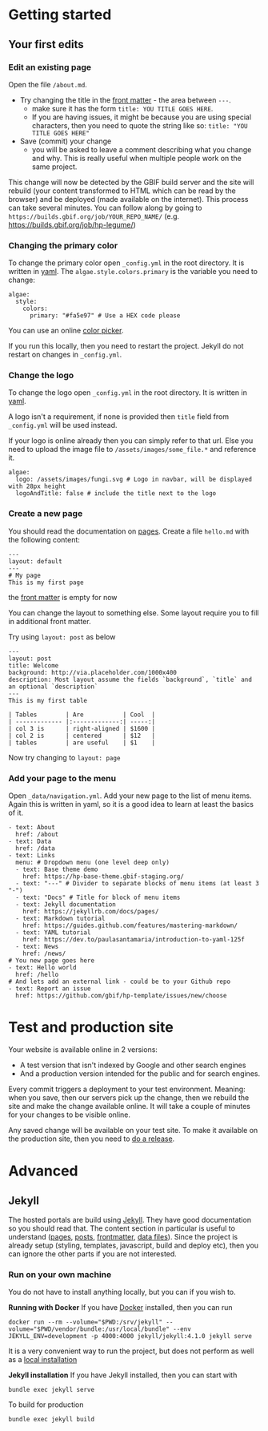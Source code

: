 # Getting started

## Your first edits

### Edit an existing page
Open the file `/about.md`.
* Try changing the title in the [front matter](https://jekyllrb.com/docs/front-matter/) - the area between `---`.
  * make sure it has the form `title: YOU TITLE GOES HERE`.
  * If you are having issues, it might be because you are using special characters, then you need to quote the string like so: `title: "YOU TITLE GOES HERE"`
* Save (commit) your change
  * you will be asked to leave a comment describing what you change and why. This is really useful when multiple people work on the same project.

This change will now be detected by the GBIF build server and the site will rebuild (your content transformed to HTML which can be read by the browser) and be deployed (made available on the internet). This process can take several minutes. You can follow along by going to `https://builds.gbif.org/job/YOUR_REPO_NAME/` (e.g. https://builds.gbif.org/job/hp-legume/)

### Changing the primary color
To change the primary color open `_config.yml` in the root directory. It is written in [yaml](https://dev.to/paulasantamaria/introduction-to-yaml-125f). The `algae.style.colors.primary` is the variable you need to change:
```
algae:
  style:
    colors:
      primary: "#fa5e97" # Use a HEX code please
```
You can use an online [color picker](https://www.google.com/search?q=color+picker).

If you run this locally, then you need to restart the project. Jekyll do not restart on changes in `_config.yml`.

### Change the logo
To change the logo open `_config.yml` in the root directory. It is written in [yaml](https://dev.to/paulasantamaria/introduction-to-yaml-125f).

A logo isn't a requirement, if none is provided then `title` field from `_config.yml` will be used instead.

If your logo is online already then you can simply refer to that url. Else you need to upload the image file to `/assets/images/some_file.*` and reference it.
```
algae:
  logo: /assets/images/fungi.svg # Logo in navbar, will be displayed with 28px height
  logoAndTitle: false # include the title next to the logo
```

### Create a new page
You should read the documentation on [pages](https://jekyllrb.com/docs/pages/). Create a file `hello.md` with the following content:
```
---
layout: default
---
# My page
This is my first page
```
the [front matter](https://jekyllrb.com/docs/front-matter/) is empty for now

You can change the layout to something else. Some layout require you to fill in additional front matter.

Try using `layout: post` as below
```
---
layout: post
title: Welcome
background: http://via.placeholder.com/1000x400
description: Most layout assume the fields `background`, `title` and an optional `description`
---
This is my first table

| Tables        | Are           | Cool  |
| ------------- |:-------------:| -----:|
| col 3 is      | right-aligned | $1600 |
| col 2 is      | centered      | $12   |
| tables        | are useful    | $1    |
```

Now try changing to `layout: page`

### Add your page to the menu
Open `_data/navigation.yml`. Add your new page to the list of menu items. Again this is written in yaml, so it is a good idea to learn at least the basics of it.
```
- text: About
  href: /about
- text: Data
  href: /data
- text: Links
  menu: # Dropdown menu (one level deep only)
  - text: Base theme demo
    href: https://hp-base-theme.gbif-staging.org/
  - text: "---" # Divider to separate blocks of menu items (at least 3 "-")
  - text: "Docs" # Title for block of menu items
  - text: Jekyll documentation
    href: https://jekyllrb.com/docs/pages/
  - text: Markdown tutorial
    href: https://guides.github.com/features/mastering-markdown/
  - text: YAML tutorial
    href: https://dev.to/paulasantamaria/introduction-to-yaml-125f
  - text: News
    href: /news/
# You new page goes here
- text: Hello world
  href: /hello
# And lets add an external link - could be to your Github repo
- text: Report an issue
  href: https://github.com/gbif/hp-template/issues/new/choose
```

# Test and production site
Your website is available online in 2 versions:

* A test version that isn't indexed by Google and other search engines
* And a production version intended for the public and for search engines. 

Every commit triggers a deployment to your test environment. Meaning: when you save, then our servers pick up the change, then we rebuild the site and make the change available online. It will take a couple of minutes for your changes to be visible online.

Any saved change will be available on your test site. To make it available on the production site, then you need to [do a release](https://docs.github.com/en/github/administering-a-repository/managing-releases-in-a-repository).


# Advanced

## Jekyll
The hosted portals are build using [Jekyll](https://jekyllrb.com). They have good documentation so you should read that. The content section in particular is useful to understand ([pages](https://jekyllrb.com/docs/pages/), [posts](https://jekyllrb.com/docs/posts/), [frontmatter](https://jekyllrb.com/docs/front-matter/), [data files](https://jekyllrb.com/docs/datafiles/)). Since the project is already setup (styling, templates, javascript, build and deploy etc), then you can ignore the other parts if you are not interested.

### Run on your own machine
You do not have to install anything locally, but you can if you wish to.

**Running with Docker**
If you have [Docker](https://www.docker.com/) installed, then you can run

```
docker run --rm --volume="$PWD:/srv/jekyll" --volume="$PWD/vendor/bundle:/usr/local/bundle" --env JEKYLL_ENV=development -p 4000:4000 jekyll/jekyll:4.1.0 jekyll serve
```

It is a very convenient way to run the project, but does not perform as well as a [local installation](https://jekyllrb.com/)

**Jekyll installation**
If you have Jekyll installed, then you can start with

```
bundle exec jekyll serve
```
To build for production
```
bundle exec jekyll build
```
